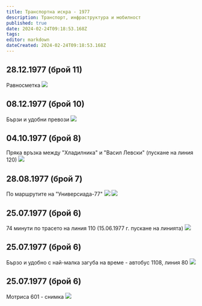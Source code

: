 ```yaml
---
title: Транспортна искра - 1977
description: Транспорт, инфраструктура и мобилност
published: true
date: 2024-02-24T09:18:53.168Z
tags: 
editor: markdown
dateCreated: 2024-02-24T09:18:53.168Z
---
```



## 28.12.1977 (брой 11)
Равносметка
<img src="http://46.10.181.183:1518/trinmo/literature/vestnik-transportna-iskra/1977/1977.12.28-br11.jpg">


## 08.12.1977 (брой 10)
Бързи и удобни превози
<img src="http://46.10.181.183:1518/trinmo/literature/vestnik-transportna-iskra/1977/1977.12.08-br10-2.jpg">


## 04.10.1977 (брой 8)
Пряка връзка между "Хладилника" и "Васил Левски" (пускане на линия 120)
<img src="http://46.10.181.183:1518/trinmo/literature/vestnik-transportna-iskra/1977/1977.10.04-br8.jpg">


## 28.08.1977 (брой 7)
По маршрутите на "Универсиада-77"
<img src="http://46.10.181.183:1518/trinmo/literature/vestnik-transportna-iskra/1977/1977.08.28-br7-1.jpg">
<img src="http://46.10.181.183:1518/trinmo/literature/vestnik-transportna-iskra/1977/1977.08.28-br7-3.jpg">

## 25.07.1977 (брой 6)
74 минути по трасето на линия 110 (15.06.1977 г. пускане на линията)
<img src="http://46.10.181.183:1518/trinmo/literature/vestnik-transportna-iskra/1977/1977.07.25-br6-5.jpg">


## 25.07.1977 (брой 6)
Бързо и удобно с най-малка загуба на време - автобус 1108, линия 80
<img src="http://46.10.181.183:1518/trinmo/literature/vestnik-transportna-iskra/1977/1977.06.25-br6-4.jpg">


## 25.07.1977 (брой 6)
Мотриса 601 - снимка
<img src="0999999999999">

